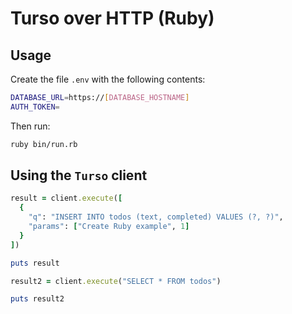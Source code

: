 # Turso over HTTP (Ruby)

## Usage

Create the file `.env` with the following contents:

```bash
DATABASE_URL=https://[DATABASE_HOSTNAME]
AUTH_TOKEN=
```

Then run:

```bash
ruby bin/run.rb
```

## Using the `Turso` client

```ruby
result = client.execute([
  {
    "q": "INSERT INTO todos (text, completed) VALUES (?, ?)",
    "params": ["Create Ruby example", 1]
  }
])

puts result

result2 = client.execute("SELECT * FROM todos")

puts result2
```
